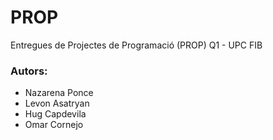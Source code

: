 # PROP
Entregues de Projectes de Programació (PROP) Q1 - UPC FIB


### Autors:
* Nazarena Ponce
* Levon Asatryan
* Hug Capdevila
* Omar Cornejo
